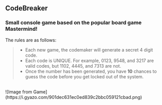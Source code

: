 ## CodeBreaker
### Small console game based on the popular board game Mastermind!

The rules are as follows: 
<br />
>- Each new game, the codemaker will generate a secret 4 digit code. 
>- Each code is UNIQUE. For example, 0123, 9548, and 3217 are valid codes, but 1102, 4445, and 7313 are not.
>- Once the number has been generated, you have **10** chances to guess the code before you get locked out of the system. 
<br />
![Image from Game](https://i.gyazo.com/901dec631ec0ed839c2bbc059121cbad.png) 
<br />

